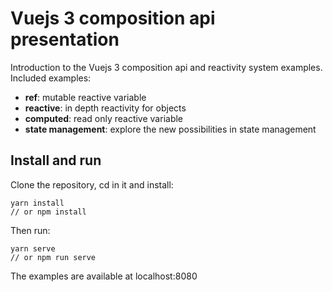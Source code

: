 # Vuejs 3 composition api presentation

Introduction to the Vuejs 3 composition api and reactivity system examples. Included examples:

- **ref**: mutable reactive variable
- **reactive**: in depth reactivity for objects
- **computed**: read only reactive variable
- **state management**: explore the new possibilities in state management

## Install and run

Clone the repository, cd in it and install:

```
yarn install
// or npm install
```

Then run:

```
yarn serve
// or npm run serve
```

The examples are available at localhost:8080